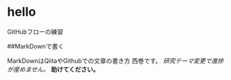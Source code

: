 # hello
GitHubフローの練習

##MarkDownで書く

MarkDownはQiitaやGithubでの文章の書き方
西巻です。
*研究テーマ変更で進捗が産めません。* **助けてください。**